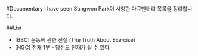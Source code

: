 #Documentary i have seen
Sungwon Park이 시청한 다큐멘터리 목록을 정리합니다.

##List
- [BBC] 운동에 관한 진실 (The Truth About Exercise)
- [NGC] 천재 1부 - 당신도 천재가 될 수 있다.
